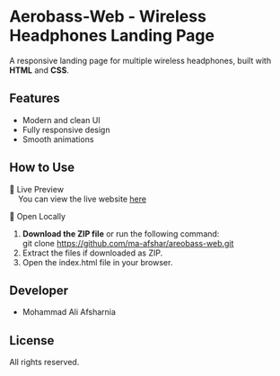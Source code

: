 # Aerobass-Web - Wireless Headphones Landing Page
A responsive landing page for multiple wireless headphones, built with **HTML** and **CSS**.

## Features
- Modern and clean UI
- Fully responsive design
- Smooth animations

## How to Use
🔹 Live Preview  
&nbsp;&nbsp;&nbsp;&nbsp;You can view the live website [here](https://your-live-site-link.com)

🔹 Open Locally
1. **Download the ZIP file** or run the following command:  
                git clone https://github.com/ma-afshar/areobass-web.git
2. Extract the files if downloaded as ZIP.    
3. Open the index.html file in your browser.

## Developer
- Mohammad Ali Afsharnia

## License
All rights reserved.